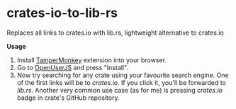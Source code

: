 # crates-io-to-lib-rs
Replaces all links to crates.io with lib.rs, lightweight alternative to crates.io

**Usage**
1. Install [TamperMonkey](https://tampermonkey.net) extension into your browser.
2. Go to [OpenUserJS](https://openuserjs.org/scripts/Logarithmus/crates.io_-_lib.rs) and press "Install".
3. Now try searching for any crate using your favourite search engine. One of the first links will be to *crates.io*. If you click it, you'll be forwarded to *lib.rs*. Another very common use case (as for me) is pressing *crates.io* badge in crate's GitHub repository.
